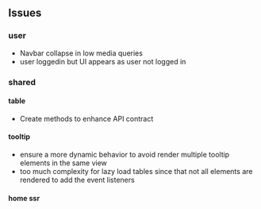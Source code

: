 ## Issues

### user

- Navbar collapse in low media queries
- user loggedin but UI appears as user not logged in

### shared

#### table

- Create methods to enhance API contract

#### tooltip

- ensure a more dynamic behavior to avoid render multiple tooltip elements in the same view
- too much complexity for lazy load tables since that not all elements are rendered to add the event listeners

#### home ssr
